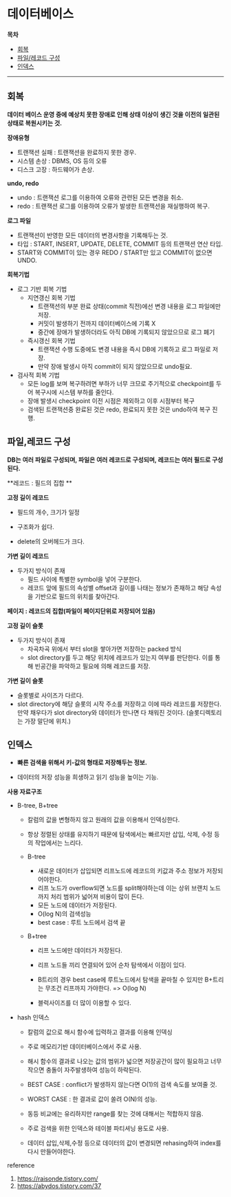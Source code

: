 # 데이터베이스

**목차**

- [회복](#recovery)
- [파일/레코드 구성](#file-record)
- [인덱스](#index)





---

## <a name ="recovery">회복</a>

**데이터 베이스 운영 중에 예상치 못한 장애로 인해 상태 이상이 생긴 것을 이전의 일관된 상태로 복원시키는 것.**



**장애유형**

- 트랜잭션 실패 : 트랜잭션을 완료하지 못한 경우.
- 시스템 손상 : DBMS, OS 등의 오류
- 디스크 고장 : 하드웨어가 손상.



**undo, redo**

- undo : 트랜잭션 로그를 이용하여 오류와 관련된 모든 변경을 취소.
- redo : 트랜잭션 로그를 이용하여 오류가 발생한 트랜잭션을 재실행하여 복구.



**로그 파일**

- 트랜잭션이 반영한 모든 데이터의 변경사항을 기록해두는 것.
- 타입 : START, INSERT, UPDATE, DELETE, COMMIT 등의 트랜잭션 연산 타입.
- START와 COMMIT이 있는 경우 REDO / START만 있고 COMMIT이 없으면 UNDO.



**회복기법**

- 로그 기반 회복 기법
  - 지연갱신 회복 기법
    - 트랜잭션의 부분 완료 상태(commit 직전)에선 변경 내용을 로그 파일에만 저장.
    - 커밋이 발생하기 전까지 데이터베이스에 기록 X
    - 중간에 장애가 발생하더라도 아직 DB에 기록되지 않았으므로 로그 폐기
  - 즉시갱신 회복 기법
    - 트랜잭션 수행 도중에도 변경 내용을 즉시 DB에 기록하고 로그 파일로 저장.
    - 만약 장애 발생시 아직 commit이 되지 않았으므로 undo필요.
- 검사적 회복 기법
  - 모든 log를 보며 복구하려면 부하가 너무 크므로 주기적으로 checkpoint를 두어 복구시에 시스템 부하를 줄인다.
  - 장애 발생시 checkpoint 이전 시점은 제외하고 이후 시점부터 복구
  - 검색된 트랜잭션중 완료된 것은 redo, 완료되지 못한 것은 undo하여 복구 진행.



## <a name="file-record">파일,레코드 구성</a>

**DB는 여러 파일로 구성되며, 파일은 여러 레코드로 구성되며, 레코드는 여러 필드로 구성된다.**



**레코드 : 필드의 집합 **

**고정 길이 레코드**

- 필드의 개수, 크기가 일정
- 구조화가 쉽다.

- delete의 오버헤드가 크다.



**가변 길이 레코드**

- 두가지 방식이 존재	
  - 필드 사이에 특별한 symbol을 넣어 구분한다.
  - 레코드 앞에 필드의 속성별 offset과 길이를 나태는 정보가 존재하고 해당 속성을 기반으로 필드의 위치를 찾아간다.



**페이지 : 레코드의 집합(파일이 페이지단위로 저장되어 있음)**

**고정 길이 슬롯**

- 두가지 방식이 존재
  - 차곡차곡 위에서 부터 slot을 쌓아가면 저장하는 packed 방식
  - slot directory를 두고 해당 위치에 레코드가 있는지 여부를 판단한다. 이를 통해 빈공간을 파악하고 필요에 의해 레코드를 저장.



**가변 길이 슬롯**

- 슬롯별로 사이즈가 다르다. 
- slot directory에 해당 슬롯의 시작 주소를 저장하고 이에 따라 레코드를 저장한다. 만약 채우다가 slot directory와 데이터가 만나면 다 채워진 것이다.
  (슬롯디렉토리는 가장 말단에 위치.)



## <a name="index"> 인덱스 </a>

- **빠른 검색을 위해서 키-값의 형태로 저장해두는 정보.**

- 데이터의 저장 성능을 희생하고 읽기 성능을 높이는 기능.



**사용 자료구조**

- B-tree, B+tree

  - 칼럼의 값을 변형하지 않고 원래의 값을 이용해서 인덱싱한다.

  - 항상 정렬된 상태를 유지하기 때문에 탐색에서는 빠르지만 삽입, 삭제, 수정 등의 작업에서는 느리다.

  - B-tree

    - 새로운 데이터가 삽입되면 리프노드에 레코드의 키값과 주소 정보가 저장되어야한다.
    - 리프 노드가 overflow되면 노드를 split해야하는데 이는 상위 브랜치 노드까지 처리 범위가 넓어져 비용이 많이 든다.
    - 모든 노드에 데이터가 저장된다. 
    - O(log N)의 검색성능
    - best case : 루트 노드에서 검색 끝

  - B+tree

    - 리프 노드에만 데이터가 저장된다.

    - 리프 노드들 끼리 연결되어 있어 순차 탐색에서 이점이 있다.

    - B트리의 경우 best case에 루트노드에서 탐색을 끝마칠 수 있지만 B+트리는 무조건 리프까지 가야한다. => O(log N)

    - 블럭사이즈를 더 많이 이용할 수 있다.

      

- hash 인덱스

  - 칼럼의 값으로 해시 함수에 입력하고 결과를 이용해  인덱싱

  - 주로 메모리기반 데이터베이스에서 주로 사용.

  - 해시 함수의 결과로 나오는 값의 범위가 넓으면 저장공간이 많이 필요하고 너무 작으면 충돌이 자주발생하여 성능이 하락된다.

  - BEST CASE : conflict가 발생하지 않는다면 O(1)의 검색 속도를 보여줄 것.

  - WORST CASE : 한 결과로 값이 쏠려 O(N)의 성능.

  - 동등 비교에는 유리하지만 range를 찾는 것에 대해서는 적합하지 않음.

  - 주로 검색을 위한 인덱스와 테이블 파티셔닝 용도로 사용.

  - 데이터 삽입,삭제,수정 등으로 데이터의 값이 변경되면 rehasing하여 index를 다시 만들어야한다.

    























reference

1. https://raisonde.tistory.com/
2. https://abydos.tistory.com/37
